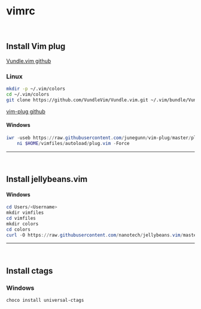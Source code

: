 # vimrc

<br>


## Install Vim plug

[Vundle.vim github](https://github.com/VundleVim/Vundle.vim)

### Linux

```bash
mkdir -p ~/.vim/colors
cd ~/.vim/colors
git clone https://github.com/VundleVim/Vundle.vim.git ~/.vim/bundle/Vundle.vim
```


[vim-plug github](https://github.com/junegunn/vim-plug)

#### Windows

```powershell
iwr -useb https://raw.githubusercontent.com/junegunn/vim-plug/master/plug.vim |`
    ni $HOME/vimfiles/autoload/plug.vim -Force
```


--------

<br>

## Install jellybeans.vim

#### Windows

```powershell
cd Users/<Username>
mkdir vimfiles
cd vimfiles
mkdir colors
cd colors
curl -O https://raw.githubusercontent.com/nanotech/jellybeans.vim/master/colors/jellybeans.vim
```


------

<br>


## Install ctags

### Windows

```powershell
choco install universal-ctags
```
